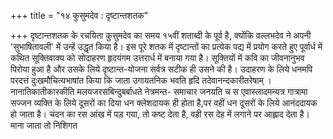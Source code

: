 +++
title = "१४ कुसुमदेव : दृष्टान्तशतक"

+++
दृष्टान्तशतक के रचयिता कुसुमदेव का समय १५वीं शताब्दी के पूर्व है, क्योंकि वल्लभदेव ने अपनी 'सुभाषितावली' में उन्हें उद्धृत किया है। इस पूरे शतक में दृष्टान्तों का प्रत्येक पद्य में प्रयोग करते हुए पूर्वार्ध में कथित सूक्तिवाक्य को सोदाहरण हृदयंगम उत्तरार्ध में बनाया गया है। सूक्तियों में कवि का जीवनानुभव पिरोया हुआ है और उसके लिये दृष्टान्त-योजना सर्वत्र सटीक ही उसने की है। उदाहरण के लिये
धनमपि परदत्तं दुःखमौचित्यभाषांत किया कि जाता उगायतनिक भवति हृदि तदेवानन्दकारीतरेषाम् । नानातिकातीकारकीति
मलयजरसबिन्दुबर्बाधते नेत्रमन्त- समाचार
जनयति च स एवास्लादमन्यत्र गात्रामा सज्जन व्यक्ति के लिये दूसरों का दिया धन क्लेशदायक ही होता है,पर वहीं धन दूसरों के लिये आनंददायक हो जाता है। चंदन का रस आंख में पड़ गया, तो कष्ट देता है, वही रस देह में लगाने पर आह्लाद देता है। माना जाता तो निशिगत  